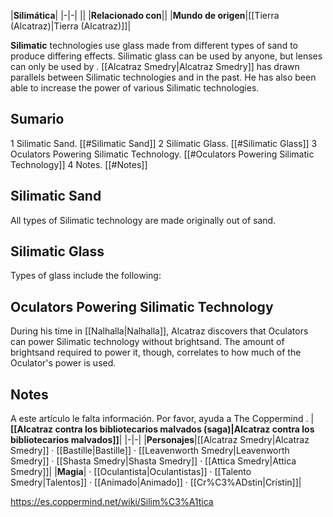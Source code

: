 |**Silimática**|
|-|-|
||
|**Relacionado con**||
|**Mundo de origen**|[[Tierra (Alcatraz)\|Tierra (Alcatraz)]]|

**Silimatic** technologies use glass made from different types of sand to produce differing effects. Silimatic glass can be used by anyone, but lenses can only be used by . [[Alcatraz Smedry\|Alcatraz Smedry]] has drawn parallels between Silimatic technologies and  in the past. He has also been able to increase the power of various Silimatic technologies.

## Sumario

1 Silimatic Sand. [[#Silimatic Sand]] 
2 Silimatic Glass. [[#Silimatic Glass]] 
3 Oculators Powering Silimatic Technology. [[#Oculators Powering Silimatic Technology]] 
4 Notes. [[#Notes]] 


## Silimatic Sand
All types of Silimatic technology are made originally out of sand.



## Silimatic Glass
Types of glass include the following:























## Oculators Powering Silimatic Technology
During his time in [[Nalhalla\|Nalhalla]], Alcatraz discovers that Oculators can power Silimatic technology without brightsand. The amount of brightsand required to power it, though, correlates to how much of the Oculator's power is used.

## Notes

A este artículo le falta información. Por favor, ayuda a The Coppermind .
|**[[Alcatraz contra los bibliotecarios malvados (saga)\|Alcatraz contra los bibliotecarios malvados]]**|
|-|-|
|**Personajes**|[[Alcatraz Smedry\|Alcatraz Smedry]] · [[Bastille\|Bastille]] · [[Leavenworth Smedry\|Leavenworth Smedry]] · [[Shasta Smedry\|Shasta Smedry]] · [[Attica Smedry\|Attica Smedry]]|
|**Magia**| · [[Oculantista\|Oculantistas]] · [[Talento Smedry\|Talentos]] · [[Animado\|Animado]] · [[Cr%C3%ADstin\|Crístin]]|



https://es.coppermind.net/wiki/Silim%C3%A1tica